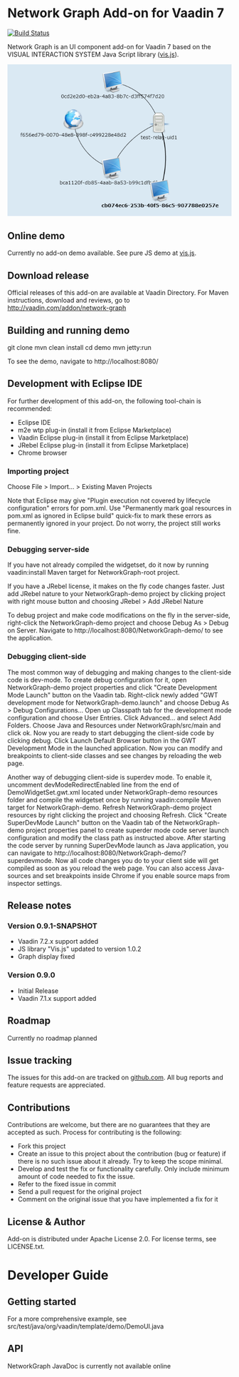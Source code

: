 # Network Graph Add-on for Vaadin 7

[![Build Status](https://travis-ci.org/elomagic/network-graph.png)](https://travis-ci.org/elomagic/network-graph)

Network Graph is an UI component add-on for Vaadin 7 based on the VISUAL INTERACTION SYSTEM Java Script library ([vis.js](http://visjs.org)).

![Sample 1](/img/sample01.png)

## Online demo

Currently no add-on demo available. See pure JS demo at [vis.js](http://visjs.org/#gallery).

## Download release

Official releases of this add-on are available at Vaadin Directory. For Maven instructions, download and reviews, go to http://vaadin.com/addon/network-graph

## Building and running demo

git clone <url of the NetworkGraph repository>
mvn clean install
cd demo
mvn jetty:run

To see the demo, navigate to http://localhost:8080/

## Development with Eclipse IDE

For further development of this add-on, the following tool-chain is recommended:
- Eclipse IDE
- m2e wtp plug-in (install it from Eclipse Marketplace)
- Vaadin Eclipse plug-in (install it from Eclipse Marketplace)
- JRebel Eclipse plug-in (install it from Eclipse Marketplace)
- Chrome browser

### Importing project

Choose File > Import... > Existing Maven Projects

Note that Eclipse may give "Plugin execution not covered by lifecycle configuration" errors for pom.xml. Use "Permanently mark goal resources in pom.xml as ignored in Eclipse build" quick-fix to mark these errors as permanently ignored in your project. Do not worry, the project still works fine.

### Debugging server-side

If you have not already compiled the widgetset, do it now by running vaadin:install Maven target for NetworkGraph-root project.

If you have a JRebel license, it makes on the fly code changes faster. Just add JRebel nature to your NetworkGraph-demo project by clicking project with right mouse button and choosing JRebel > Add JRebel Nature

To debug project and make code modifications on the fly in the server-side, right-click the NetworkGraph-demo project and choose Debug As > Debug on Server. Navigate to http://localhost:8080/NetworkGraph-demo/ to see the application.

### Debugging client-side

The most common way of debugging and making changes to the client-side code is dev-mode. To create debug configuration for it, open NetworkGraph-demo project properties and click "Create Development Mode Launch" button on the Vaadin tab. Right-click newly added "GWT development mode for NetworkGraph-demo.launch" and choose Debug As > Debug Configurations... Open up Classpath tab for the development mode configuration and choose User Entries. Click Advanced... and select Add Folders. Choose Java and Resources under NetworkGraph/src/main and click ok. Now you are ready to start debugging the client-side code by clicking debug. Click Launch Default Browser button in the GWT Development Mode in the launched application. Now you can modify and breakpoints to client-side classes and see changes by reloading the web page.

Another way of debugging client-side is superdev mode. To enable it, uncomment devModeRedirectEnabled line from the end of DemoWidgetSet.gwt.xml located under NetworkGraph-demo resources folder and compile the widgetset once by running vaadin:compile Maven target for NetworkGraph-demo. Refresh NetworkGraph-demo project resources by right clicking the project and choosing Refresh. Click "Create SuperDevMode Launch" button on the Vaadin tab of the NetworkGraph-demo project properties panel to create superder mode code server launch configuration and modify the class path as instructed above. After starting the code server by running SuperDevMode launch as Java application, you can navigate to http://localhost:8080/NetworkGraph-demo/?superdevmode. Now all code changes you do to your client side will get compiled as soon as you reload the web page. You can also access Java-sources and set breakpoints inside Chrome if you enable source maps from inspector settings.


## Release notes

### Version 0.9.1-SNAPSHOT
- Vaadin 7.2.x support added
- JS library "Vis.js" updated to version 1.0.2
- Graph display fixed

### Version 0.9.0
- Initial Release
- Vaadin 7.1.x support added

## Roadmap

Currently no roadmap planned

## Issue tracking

The issues for this add-on are tracked on [github.com](https://github.com/elomagic/network-graph/issues). All bug reports and feature requests are appreciated.

## Contributions

Contributions are welcome, but there are no guarantees that they are accepted as such. Process for contributing is the following:
- Fork this project
- Create an issue to this project about the contribution (bug or feature) if there is no such issue about it already. Try to keep the scope minimal.
- Develop and test the fix or functionality carefully. Only include minimum amount of code needed to fix the issue.
- Refer to the fixed issue in commit
- Send a pull request for the original project
- Comment on the original issue that you have implemented a fix for it

## License & Author

Add-on is distributed under Apache License 2.0. For license terms, see LICENSE.txt.

# Developer Guide

## Getting started

For a more comprehensive example, see src/test/java/org/vaadin/template/demo/DemoUI.java

## API

NetworkGraph JavaDoc is currently not available online
